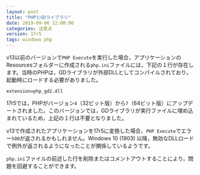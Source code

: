 ```yaml
---
layout: post
title: "PHPとGDライブラリ"
date: 2019-09-06 12:00:00
categories: 注意点
version: 17r5
tags: windows php
---
```


v13以前のバージョンで``PHP Execute``を実行した場合，アプリケーションのResourcesフォルダーに作成される``php.ini``ファイルには，下記の１行が存在します。当時のPHPは，GDライブラリが外部DLLとしてコンパイルされており，起動時にロードする必要がありました。

```
extension=php_gd2.dll
```

17r5では，PHPがバージョン``4``（32ビット版）から``7``（64ビット版）にアップデートされました。このバージョンでは，GDライブラリが実行ファイルに埋め込まれているため，上記の１行は不要となりました。

v13で作成されたアプリケーションを17r5に変換した場合，``PHP Execute``でエラー``500``が返されるかもしれません。Windows 10 (1903) 以降，無効なDLLロードで例外が返されるようになったことが関係しているようです。

``php.ini``ファイルの前述した行を削除またはコメントアウトすることにより，問題を回避することができます。

